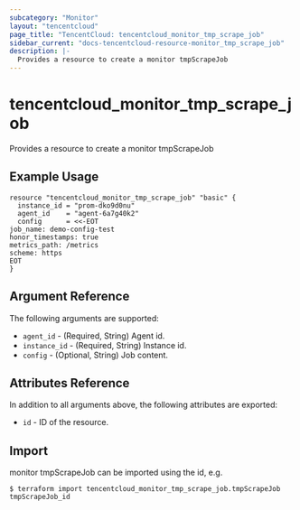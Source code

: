 ```yaml
---
subcategory: "Monitor"
layout: "tencentcloud"
page_title: "TencentCloud: tencentcloud_monitor_tmp_scrape_job"
sidebar_current: "docs-tencentcloud-resource-monitor_tmp_scrape_job"
description: |-
  Provides a resource to create a monitor tmpScrapeJob
---
```


# tencentcloud_monitor_tmp_scrape_job

Provides a resource to create a monitor tmpScrapeJob

## Example Usage

```hcl
resource "tencentcloud_monitor_tmp_scrape_job" "basic" {
  instance_id = "prom-dko9d0nu"
  agent_id    = "agent-6a7g40k2"
  config      = <<-EOT
job_name: demo-config-test
honor_timestamps: true
metrics_path: /metrics
scheme: https
EOT
}
```

## Argument Reference

The following arguments are supported:

* `agent_id` - (Required, String) Agent id.
* `instance_id` - (Required, String) Instance id.
* `config` - (Optional, String) Job content.

## Attributes Reference

In addition to all arguments above, the following attributes are exported:

* `id` - ID of the resource.



## Import

monitor tmpScrapeJob can be imported using the id, e.g.
```
$ terraform import tencentcloud_monitor_tmp_scrape_job.tmpScrapeJob tmpScrapeJob_id
```

